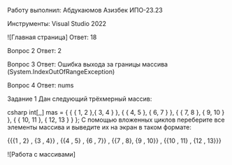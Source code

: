 Работу выполнил: Абдукаюмов Азизбек ИПО-23.23

Инструменты: Visual Studio 2022

![Главная страница]
Ответ: 18

Вопрос 2
Ответ: 2

Вопрос 3
Ответ: Ошибка выхода за границы массива (System.IndexOutOfRangeException)

Вопрос 4
Ответ: nums

Задание 1
Дан следующий трёхмерный массив:

csharp
int[,,] mas = { { { 1, 2 },{ 3, 4 } },
                { { 4, 5 }, { 6, 7 } },
                { { 7, 8 }, { 9, 10 } },
                { { 10, 11 }, { 12, 13 } }
              };
С помощью вложенных циклов переберите все элементы массива и выведите их на экран в таком формате:

{{{1 , 2} , {3 , 4}} , {{4 , 5} , {6 , 7}} , {{7 , 8}, {9 , 10}} , {{10 , 11} , {12 , 13}}}

![Работа с массивами]